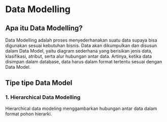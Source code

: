 # Data Modelling
## Apa itu Data Modelling?
Data Modelling adalah proses menyederhanakan suatu data supaya bisa digunakan sesuai kebutuhan bisnis. Data akan dikumpulkan dan disusun dalam Data Model, yaitu diagram sederhana yang berisikan jenis data, klasifikasi, atribut, serta alur hubungan antar data. Artinya, ketika data disimpan dalam database, data harus dalam format tertentu sesuai dengan Data Model.

## Tipe tipe Data Model
### 1. Hierarchical Data Modelling
Hierarchical data modeling menggambarkan hubungan antar data dalam format pohon hierarki.

